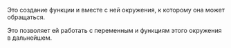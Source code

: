 Это создание функции и вместе с ней окружения, к которому она может обращаться.

Это позволяет ей работать с переменным и функциям этого окружения в дальнейшем.

